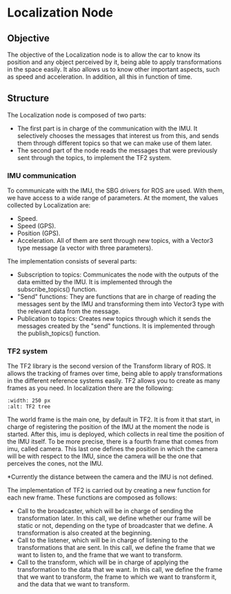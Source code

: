 # Localization Node

## Objective
The objective of the Localization node is to allow the car to know its position and any object perceived by it, being able to apply transformations in the space easily. It also allows us to know other important aspects, such as speed and acceleration. In addition, all this in function of time.

## Structure
The Localization node is composed of two parts:
- The first part is in charge of the communication with the IMU. It selectively chooses the messages that interest us from this, and sends them through different topics so that we can make use of them later.
- The second part of the node reads the messages that were previously sent through the topics, to implement the TF2 system.

### IMU communication
To communicate with the IMU, the SBG drivers for ROS are used. With them, we have access to a wide range of parameters.
At the moment, the values collected by Localization are:
- Speed.
- Speed (GPS).
- Position (GPS).
- Acceleration.
All of them are sent through new topics, with a Vector3 type message (a vector with three parameters).

The implementation consists of several parts:
- Subscription to topics: Communicates the node with the outputs of the data emitted by the IMU. It is implemented through the subscribe_topics() function.
- "Send" functions: They are functions that are in charge of reading the messages sent by the IMU and transforming them into Vector3 type with the relevant data from the message.
- Publication to topics: Creates new topics through which it sends the messages created by the "send" functions. It is implemented through the publish_topics() function.

### TF2 system
The TF2 library is the second version of the Transform library of ROS. It allows the tracking of frames over time, being able to apply transformations in the different reference systems easily. TF2 allows you to create as many frames as you need. In localization there are the following:

```{figure} https://i.ibb.co/hDDrnyx/imagen.png
:width: 250 px
:alt: TF2 tree
```

The world frame is the main one, by default in TF2. It is from it that start, in charge of registering the position of the IMU at the moment the node is started. After this, imu is deployed, which collects in real time the position of the IMU itself. To be more precise, there is a fourth frame that comes from imu, called camera. This last one defines the position in which the camera will be with respect to the IMU, since the camera will be the one that perceives the cones, not the IMU.

*Currently the distance between the camera and the IMU is not defined.

The implementation of TF2 is carried out by creating a new function for each new frame. These functions are composed as follows:
- Call to the broadcaster, which will be in charge of sending the transformation later. In this call, we define whether our frame will be static or not, depending on the type of broadcaster that we define. A transformation is also created at the beginning.
- Call to the listener, which will be in charge of listening to the transformations that are sent. In this call, we define the frame that we want to listen to, and the frame that we want to transform.
- Call to the transform, which will be in charge of applying the transformation to the data that we want. In this call, we define the frame that we want to transform, the frame to which we want to transform it, and the data that we want to transform.

